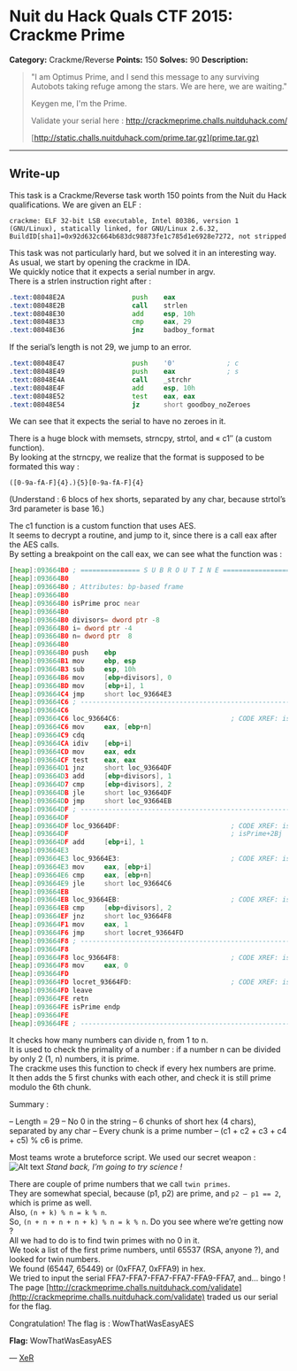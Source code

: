 # Nuit du Hack Quals CTF 2015: Crackme Prime

**Category:** Crackme/Reverse
**Points:** 150
**Solves:** 90
**Description:** 

> "I am Optimus Prime, and I send this message to any surviving Autobots taking refuge among the stars. We are here, we are waiting."
> 
> Keygen me, I'm the Prime.
> 
> Validate your serial here : <http://crackmeprime.challs.nuitduhack.com/>
> 
> [http://static.challs.nuitduhack.com/prime.tar.gz](prime.tar.gz)

___

## Write-up

This task is a Crackme/Reverse task worth 150 points from the Nuit du Hack qualifications.
We are given an ELF :

```
crackme: ELF 32-bit LSB executable, Intel 80386, version 1 (GNU/Linux), statically linked, for GNU/Linux 2.6.32, BuildID[sha1]=0x92d632c664b683dc98873fe1c785d1e6928e7272, not stripped
```

This task was not particularly hard, but we solved it in an interesting way.<br>
As usual, we start by opening the crackme in IDA.<br>
We quickly notice that it expects a serial number in argv.<br>
There is a strlen instruction right after :

```asm
.text:08048E2A                 push    eax
.text:08048E2B                 call    strlen
.text:08048E30                 add     esp, 10h
.text:08048E33                 cmp     eax, 29
.text:08048E36                 jnz     badboy_format
```


If the serial’s length is not 29, we jump to an error.

```asm
.text:08048E47                 push    '0'             ; c
.text:08048E49                 push    eax             ; s
.text:08048E4A                 call    _strchr
.text:08048E4F                 add     esp, 10h
.text:08048E52                 test    eax, eax
.text:08048E54                 jz      short goodboy_noZeroes
```

We can see that it expects the serial to have no zeroes in it.

There is a huge block with memsets, strncpy, strtol, and « c1″ (a custom function).<br>
By looking at the strncpy, we realize that the format is supposed to be formated this way :

`([0-9a-fA-F]{4}.){5}[0-9a-fA-F]{4}`

(Understand : 6 blocs of hex shorts, separated by any char, because strtol’s 3rd parameter is base 16.)

The c1 function is a custom function that uses AES.<br>
It seems to decrypt a routine, and jump to it, since there is a call eax after the AES calls.<br>
By setting a breakpoint on the call eax, we can see what the function was :

```asm
[heap]:093664B0 ; =============== S U B R O U T I N E =======================================
[heap]:093664B0
[heap]:093664B0 ; Attributes: bp-based frame
[heap]:093664B0
[heap]:093664B0 isPrime proc near
[heap]:093664B0
[heap]:093664B0 divisors= dword ptr -8
[heap]:093664B0 i= dword ptr -4
[heap]:093664B0 n= dword ptr  8
[heap]:093664B0
[heap]:093664B0 push    ebp
[heap]:093664B1 mov     ebp, esp
[heap]:093664B3 sub     esp, 10h
[heap]:093664B6 mov     [ebp+divisors], 0
[heap]:093664BD mov     [ebp+i], 1
[heap]:093664C4 jmp     short loc_93664E3
[heap]:093664C6 ; ---------------------------------------------------------------------------
[heap]:093664C6
[heap]:093664C6 loc_93664C6:                            ; CODE XREF: isPrime+39j
[heap]:093664C6 mov     eax, [ebp+n]
[heap]:093664C9 cdq
[heap]:093664CA idiv    [ebp+i]
[heap]:093664CD mov     eax, edx
[heap]:093664CF test    eax, eax
[heap]:093664D1 jnz     short loc_93664DF
[heap]:093664D3 add     [ebp+divisors], 1
[heap]:093664D7 cmp     [ebp+divisors], 2
[heap]:093664DB jle     short loc_93664DF
[heap]:093664DD jmp     short loc_93664EB
[heap]:093664DF ; ---------------------------------------------------------------------------
[heap]:093664DF
[heap]:093664DF loc_93664DF:                            ; CODE XREF: isPrime+21j
[heap]:093664DF                                         ; isPrime+2Bj
[heap]:093664DF add     [ebp+i], 1
[heap]:093664E3
[heap]:093664E3 loc_93664E3:                            ; CODE XREF: isPrime+14j
[heap]:093664E3 mov     eax, [ebp+i]
[heap]:093664E6 cmp     eax, [ebp+n]
[heap]:093664E9 jle     short loc_93664C6
[heap]:093664EB
[heap]:093664EB loc_93664EB:                            ; CODE XREF: isPrime+2Dj
[heap]:093664EB cmp     [ebp+divisors], 2
[heap]:093664EF jnz     short loc_93664F8
[heap]:093664F1 mov     eax, 1
[heap]:093664F6 jmp     short locret_93664FD
[heap]:093664F8 ; ---------------------------------------------------------------------------
[heap]:093664F8
[heap]:093664F8 loc_93664F8:                            ; CODE XREF: isPrime+3Fj
[heap]:093664F8 mov     eax, 0
[heap]:093664FD
[heap]:093664FD locret_93664FD:                         ; CODE XREF: isPrime+46j
[heap]:093664FD leave
[heap]:093664FE retn
[heap]:093664FE isPrime endp
[heap]:093664FE
[heap]:093664FE ; ---------------------------------------------------------------------------
```


It checks how many numbers can divide n, from 1 to n.<br>
It is used to check the primality of a number : if a number n can be divided by only 2 (1, n) numbers, it is prime.<br>
The crackme uses this function to check if every hex numbers are prime.<br>
It then adds the 5 first chunks with each other, and check it is still prime modulo the 6th chunk.

Summary :

– Length = 29
– No 0 in the string
– 6 chunks of short hex (4 chars), separated by any char
– Every chunk is a prime number
– (c1 + c2 + c3 + c4 + c5) % c6 is prime.


Most teams wrote a bruteforce script. We used our secret weapon :
![Alt text](https://i0.wp.com/s15.postimg.org/4se3gog23/36_standback.png)
_Stand back, I’m going to try science !_

There are couple of prime numbers that we call `twin primes`.<br>
They are somewhat special, because (p1, p2) are prime, and `p2 – p1 == 2`, which is prime as well.<br>
Also, `(n + k) % n = k % n`.<br>
So, `(n + n + n + n + k) % n = k % n`. Do you see where we’re getting now ?<br>
All we had to do is to find twin primes with no 0 in it.<br>
We took a list of the first prime numbers, until 65537 (RSA, anyone ?), and looked for twin numbers.<br>
We found (65447, 65449) or (0xFFA7, 0xFFA9) in hex.<br>
We tried to input the serial FFA7-FFA7-FFA7-FFA7-FFA9-FFA7, and… bingo !<br>
The page [http://crackmeprime.challs.nuitduhack.com/validate](http://crackmeprime.challs.nuitduhack.com/validate) traded us our serial for the flag.

Congratulation! The flag is : WowThatWasEasyAES

__Flag:__ WowThatWasEasyAES

— [XeR](https://twitter.com/XeR_0x2A)
